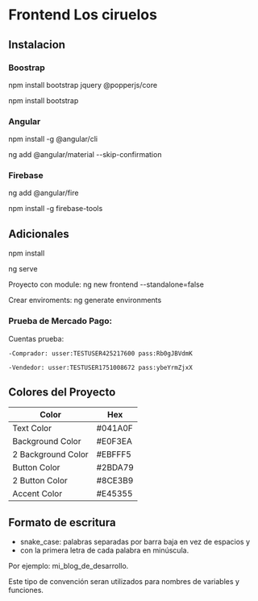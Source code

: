 
# Frontend Los ciruelos



## Instalacion
### Boostrap
npm install bootstrap jquery @popperjs/core

npm install bootstrap

### Angular

npm install -g @angular/cli

ng add @angular/material --skip-confirmation

### Firebase

ng add @angular/fire

npm install -g firebase-tools

## Adicionales

npm install

ng serve

Proyecto con module:
ng new frontend --standalone=false

Crear enviroments:
ng generate environments

### Prueba de Mercado Pago:

Cuentas prueba:
   
    -Comprador: usser:TESTUSER425217600 pass:Rb0gJBVdmK
   
    -Vendedor: usser:TESTUSER1751008672 pass:ybeYrmZjxX

## Colores del Proyecto

| Color             | Hex                                                                |
| ----------------- | ------------------------------------------------------------------ |
| Text Color | #041A0F |
| Background Color |  #E0F3EA |
| 2 Background Color |  #EBFFF5 |
| Button Color |  #2BDA79 |
| 2 Button Color |  #8CE3B9 |
| Accent Color |  #E45355 |


## Formato de escritura

- snake_case: palabras separadas por barra baja en vez de espacios y 
- con la primera letra de cada palabra en minúscula. 

Por ejemplo: mi_blog_de_desarrollo.

Este tipo de convención seran utilizados para nombres de variables y funciones.